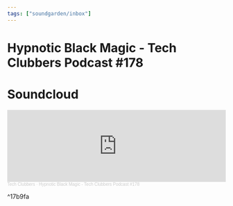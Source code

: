 ```yaml
---
tags: ["soundgarden/inbox"]
---
```


# Hypnotic Black Magic - Tech Clubbers Podcast \#178

# Soundcloud

<iframe width="100%" height="166" scrolling="no" frameborder="no" allow="autoplay" src="https://w.soundcloud.com/player/?url=https%3A//api.soundcloud.com/tracks/948821416&color=%23ff5500&auto_play=false&hide_related=false&show_comments=true&show_user=true&show_reposts=false&show_teaser=true"></iframe><div style="font-size: 10px; color: #cccccc;line-break: anywhere;word-break: normal;overflow: hidden;white-space: nowrap;text-overflow: ellipsis; font-family: Interstate,Lucida Grande,Lucida Sans Unicode,Lucida Sans,Garuda,Verdana,Tahoma,sans-serif;font-weight: 100;"><a href="https://soundcloud.com/techclubbers" title="Tech Clubbers" target="_blank" style="color: #cccccc; text-decoration: none;">Tech Clubbers</a> · <a href="https://soundcloud.com/techclubbers/hypnotic-black-magic-tech-clubbers-podcast-178" title="Hypnotic Black Magic - Tech Clubbers Podcast #178" target="_blank" style="color: #cccccc; text-decoration: none;">Hypnotic Black Magic - Tech Clubbers Podcast #178</a></div>

^17b9fa
